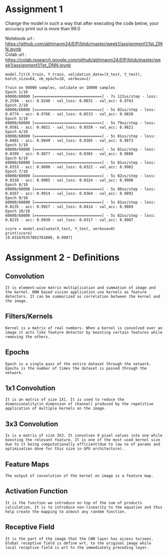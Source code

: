 # Assignment 1
Change the model in such a way that after executing the code below, your accuracy print out is more than 99.0

Notebook url : https://github.com/abhinavm24/EIP/blob/master/week1/assignment1/1st_DNN.ipynb <BR />
Colab url : https://colab.research.google.com/github/abhinavm24/EIP/blob/master/week1/assignment1/1st_DNN.ipynb
    
    model.fit(X_train, Y_train, validation_data=(X_test, Y_test), batch_size=64, nb_epoch=10, verbose=1)

    Train on 60000 samples, validate on 10000 samples
    Epoch 1/10
    60000/60000 [==============================] - 7s 122us/step - loss: 0.2594 - acc: 0.9240 - val_loss: 0.0831 - val_acc: 0.9743
    Epoch 2/10
    60000/60000 [==============================] - 5s 82us/step - loss: 0.0774 - acc: 0.9766 - val_loss: 0.0533 - val_acc: 0.9820
    Epoch 3/10
    60000/60000 [==============================] - 5s 79us/step - loss: 0.0581 - acc: 0.9821 - val_loss: 0.0559 - val_acc: 0.9821
    Epoch 4/10
    60000/60000 [==============================] - 5s 81us/step - loss: 0.0481 - acc: 0.9849 - val_loss: 0.0385 - val_acc: 0.9873
    Epoch 5/10
    60000/60000 [==============================] - 5s 81us/step - loss: 0.0399 - acc: 0.9877 - val_loss: 0.0365 - val_acc: 0.9888
    Epoch 6/10
    60000/60000 [==============================] - 5s 81us/step - loss: 0.0353 - acc: 0.9890 - val_loss: 0.0322 - val_acc: 0.9902
    Epoch 7/10
    60000/60000 [==============================] - 5s 82us/step - loss: 0.0310 - acc: 0.9905 - val_loss: 0.0324 - val_acc: 0.9900
    Epoch 8/10
    60000/60000 [==============================] - 5s 80us/step - loss: 0.0267 - acc: 0.9914 - val_loss: 0.0364 - val_acc: 0.9892
    Epoch 9/10
    60000/60000 [==============================] - 5s 81us/step - loss: 0.0235 - acc: 0.9927 - val_loss: 0.0414 - val_acc: 0.9869
    Epoch 10/10
    60000/60000 [==============================] - 5s 82us/step - loss: 0.0215 - acc: 0.9930 - val_loss: 0.0317 - val_acc: 0.9907

    score = model.evaluate(X_test, Y_test, verbose=0)
    print(score)
    [0.031676357892761006, 0.9907]



# Assignment 2 - Definitions

## Convolution
    It is element-wise matrix multiplication and summation of image and the kernel. DNN based vision application use kernels as feature detectors. It can be summarized as correlation between the kernel and the image.
    
## Filters/Kernels
    Kernel is a matrix of real numbers. When a kernel is convolved over an image it acts like feature detector by boosting certain features while removing the others.
    
## Epochs
    Epoch is a single pass of the entire dataset through the network. Epochs is the number of times the dataset is passed through the network.
    
## 1x1 Convolution
    It is an matrix of size 1X1. It is used to reduce the dimensionality(in dimension of channel) produced by the repetitive application of multiple kernels on the image.
    
## 3x3 Convolution
    Is is a matrix of size 3X3. It convolves 9 pixel values into one while boosting the relevant feature. It is one of the most used kernel size due to it being computationally efficient(due to low no of params and optimisation done for this size in GPU architecture).
    
## Feature Maps
    The output of convolution of the kernel on image is a feature map. 
    
## Activation Function
    It is the function we introduce on top of the sum of products calculation. It is to introduce non-linearity to the equation and thus help create the mapping to almost any random function.
    
## Receptive Field
    It is the part of the image that the CNN layer has access to/sees. Global receptive field is define wrt. to the original image while local receptive field is wrt to the immediately preceding layer.
    
